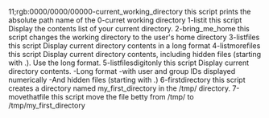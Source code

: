 11;rgb:0000/0000/00000-current_working_directory
this script prints the absolute path name of the 0-curret working directory
1-listit
this script Display the contents list of your current directory.
2-bring_me_home
this script changes the working directory to the user's home directory
3-listfiles
this script Display current directory contents in a long format
4-listmorefiles
this script Display current directory contents, including hidden files (starting with .). Use the long format.
5-listfilesdigitonly
this script Display current directory contents.
     -Long format
     -with user and group IDs displayed numerically
     -And hidden files (starting with .)
6-firstdirectory
this script  creates a directory named my_first_directory in the /tmp/ directory.
7-movethatfile
this script move the file betty from /tmp/ to /tmp/my_first_directory